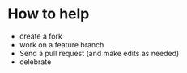 # How to help
- create a fork
- work on a feature branch
- Send a pull request (and make edits as needed)
- celebrate
